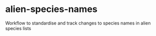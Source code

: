# alien-species-names
 Workflow to standardise and track changes to species names in alien species lists
